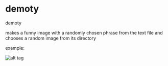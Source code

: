 # demoty

demoty

makes a funny image with a randomly chosen phrase from the text file and chooses a random image from its directory

example:

![alt tag](http://i.imgur.com/obgvJUW.jpg)
